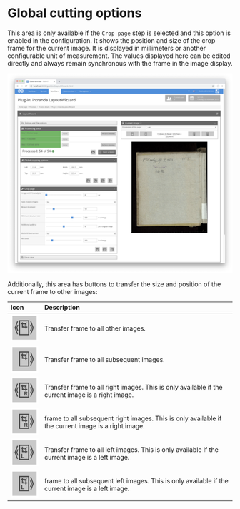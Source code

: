# Global cutting options

This area is only available if the `Crop page` step is selected and this option is enabled in the configuration. It shows the position and size of the crop frame for the current image. It is displayed in millimeters or another configurable unit of measurement. The values displayed here can be edited directly and always remain synchronous with the frame in the image display.

![Global cutting options with the associated options](../../../../.gitbook/assets/layoutwizzard_07.png)

Additionally, this area has buttons to transfer the size and position of the current frame to other images:

| Icon | Description |
| :--- | :--- |
| ![](../../../../.gitbook/assets/layoutwizzard_30.png)  | Transfer frame to all other images. |
| ![](../../../../.gitbook/assets/layoutwizzard_31.png)  | Transfer frame to all subsequent images. |
| ![](../../../../.gitbook/assets/layoutwizzard_41.png)  | Transfer frame to all right images. This is only available if the current image is a right image. |
| ![](../../../../.gitbook/assets/layoutwizzard_42.png)  | frame to all subsequent right images. This is only available if the current image is a right image. |
| ![](../../../../.gitbook/assets/layoutwizzard_32.png)  | Transfer frame to all left images. This is only available if the current image is a left image. |
| ![](../../../../.gitbook/assets/layoutwizzard_33.png)  | frame to all subsequent left images. This is only available if the current image is a left image. |



